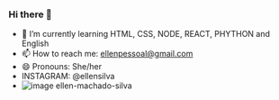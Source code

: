 ### Hi there 👋

- 🌱 I’m currently learning HTML, CSS, NODE, REACT, PHYTHON and English
- 📫 How to reach me: ellenpessoal@gmail.com
- 😄 Pronouns: She/her
- INSTAGRAM: @ellensilva
- ![image](https://github.com/ellensilva/ellensilva/assets/3883834/b4952c8d-b5c5-4612-a105-7e48b0522b93) ellen-machado-silva
